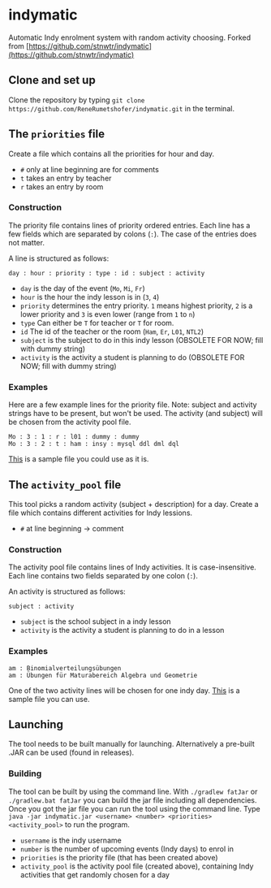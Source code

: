 # indymatic
Automatic Indy enrolment system with random activity choosing. Forked from [https://github.com/stnwtr/indymatic](https://github.com/stnwtr/indymatic)

## Clone and set up
Clone the repository by typing `git clone https://github.com/ReneRumetshofer/indymatic.git` in the terminal.

## The `priorities` file
Create a file which contains all the priorities for hour and day.
* `#` only at line beginning are for comments
* `t` takes an entry by teacher
* `r` takes an entry by room

### Construction
The priority file contains lines of priority ordered entries.
Each line has a few fields which are separated by colons (`:`).
The case of the entries does not matter.

A line is structured as follows:
```
day : hour : priority : type : id : subject : activity
```
* `day` is the day of the event (`Mo`, `Mi`, `Fr`)
* `hour` is the hour the indy lesson is in (`3`, `4`)
* `priority` determines the entry priority. `1` means highest priority, `2` is a lower priority and `3` is even lower (range from `1` to `n`)
* `type` Can either be `T` for teacher or `T` for room.
* `id` The id of the teacher or the room (`Ham`, `Er`, `L01`, `NTL2`)
* `subject` is the subject to do in this indy lesson (OBSOLETE FOR NOW; fill with dummy string)
* `activity` is the activity a student is planning to do (OBSOLETE FOR NOW; fill with dummy string)

### Examples
Here are a few example lines for the priority file. Note: subject and activity strings have to be present, but won't be used. The activity (and subject) will be chosen 
from the activity pool file.
```
Mo : 3 : 1 : r : l01 : dummy : dummy
Mo : 3 : 2 : t : ham : insy : mysql ddl dml dql
```
[This](https://github.com/ReneRumetshofer/indymatic/blob/master/src/main/resources/priorities.cfg) is a sample file you could use as it is.

## The `activity_pool` file
This tool picks a random activity (subject + description) for a day.
Create a file which contains different activities for Indy lessions.
* `#` at line beginning -> comment

### Construction
The activity pool file contains lines of Indy activities. It is case-insensitive.
Each line contains two fields separated by one colon (`:`).

An activity is structured as follows:
```
subject : activity
```
* `subject` is the school subject in a indy lesson
* `activity` is the activity a student is planning to do in a lesson

### Examples
```
am : Binomialverteilungsübungen
am : Übungen für Maturabereich Algebra und Geometrie
```
One of the two activity lines will be chosen for one indy day.
[This](https://github.com/ReneRumetshofer/indymatic/blob/master/src/main/resources/pool.cfg) is a sample file you can use.

## Launching
The tool needs to be built manually for launching. Alternatively a pre-built .JAR can be used (found in releases).

### Building
The tool can be built by using the command line.
With `./gradlew fatJar` or `./gradlew.bat fatJar` you can build the jar file including all dependencies.
Once you got the jar file you can run the tool using the command line.
Type `java -jar indymatic.jar <username> <number> <priorities> <activity_pool>` to run the program.
* `username` is the indy username
* `number` is the number of upcoming events (Indy days) to enrol in
* `priorities` is the priority file (that has been created above)
* `activity_pool` is the activity pool file (created above), containing Indy activities that get randomly chosen for a day
